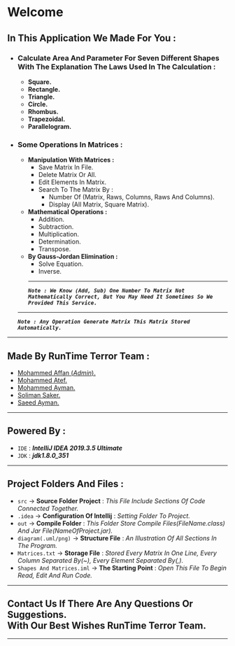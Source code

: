 # **Welcome**

## **In This Application We Made For You :**

- ### **Calculate Area And Parameter For Seven Different Shapes<br />With The Explanation The Laws Used In The Calculation :**
  - **Square.**
  - **Rectangle.**
  - **Triangle.**
  - **Circle.**
  - **Rhombus.**
  - **Trapezoidal.**
  - **Parallelogram.**
- ### **Some Operations In Matrices :**
  - **Manipulation With Matrices :**
    - Save Matrix In File.
    - Delete Matrix Or All.
    - Edit Elements In Matrix.
    - Search To The Matrix By :
      - Number Of (Matrix, Raws, Columns, Raws And Columns).
      - Display (All Matrix, Square Matrix).
  - **Mathematical Operations :**
    - Addition.
    - Subtraction.
    - Multiplication.
    - Determination.
    - Transpose.
  - **By Gauss-Jordan Elimination :**
    - Solve Equation.
    - Inverse.
    ***
     **_`Note : We Know (Add, Sub) One Number To Matrix Not Mathematically Correct, But You May Need It Sometimes So We Provided This Service.`_**
  ***
   **_`Note : Any Operation Generate Matrix This Matrix Stored Automatically.`_**

---

## **Made By RunTime Terror Team :**

- [Mohammed Affan (_Admin_).](https://fb.com/mohamed.affan.7773)
- [Mohammed Atef.](https://fb.com/100014950334746)
- [Mohammed Ayman.](https://wa.me/201069488001)
- [Soliman Saker.](https://fd.com/soliman.saker.9)
- [Saeed Ayman.](https://fb.com/ssaeedayman)

---

## **Powered By :**

- `IDE` : **_IntelliJ IDEA 2019.3.5 Ultimate_**
- `JDK` : **_jdk1.8.0_351_**

---

## **Project Folders And Files :**

- `src` -> **Source Folder Project** : _This File Include Sections Of Code Connected Together._
- `.idea` -> **Configuration Of Intellij** : _Setting Folder To Project._
- `out` -> **Compile Folder** : _This Folder Store Compile Files(FileName.class) And Jar File(NameOfProject.jar)._
- `diagram(.uml/png)` -> **Structure File** : _An Illustration Of All Sections In The Program._
- `Matrices.txt` -> **Storage File** : _Stored Every Matrix In One Line, Every Column Separated By(~), Every Element Separated By(,)._
- `Shapes And Matrices.iml` -> **The Starting Point** : _Open This File To Begin Read, Edit And Run Code._

---

## **Contact Us If There Are Any Questions Or Suggestions.<br />With Our Best Wishes RunTime Terror Team.**

---
